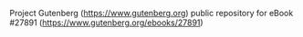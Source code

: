 Project Gutenberg (https://www.gutenberg.org) public repository for eBook #27891 (https://www.gutenberg.org/ebooks/27891)
